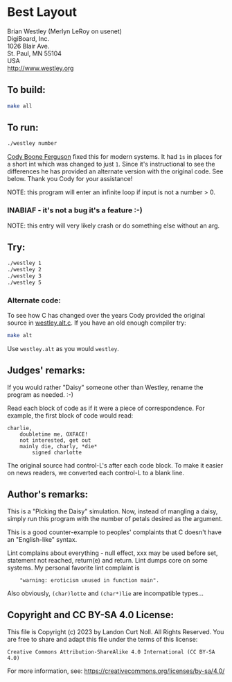 # Best Layout

Brian Westley (Merlyn LeRoy on usenet)  
DigiBoard, Inc.  
1026 Blair Ave.  
St. Paul, MN  55104    
USA  
<http://www.westley.org>  

## To build:

```sh
make all
```

## To run:

```sh
./westley number
```

[Cody Boone Ferguson](/winners.html#Cody_Boone_Ferguson) fixed this for modern
systems. It had `1s` in places for a short int which was changed to just `1`.
Since it's instructional to see the differences he has provided an alternate
version with the original code. See below. Thank you Cody for your assistance!

NOTE: this program will enter an infinite loop if input is not a number > 0.

### INABIAF - it's not a bug it's a feature :-)

NOTE: this entry will very likely crash or do something else without an arg.


## Try:

```sh
./westley 1
./westley 2
./westley 3
./westley 5
```

### Alternate code:

To see how C has changed over the years Cody provided the original source in
[westley.alt.c](westley.alt.c). If you have an old enough compiler try:


```sh
make alt
```

Use `westley.alt` as you would `westley`.


## Judges' remarks:


If you would rather "Daisy" someone other than Westley, rename 
the program as needed.  :-)

Read each block of code as if it were a piece of correspondence.
For example, the first block of code would read:

	charlie,
		doubletime me, OXFACE!
		not interested, get out
		mainly die, charly, *die*
			signed charlotte

The original source had control-L's after each code block.  To 
make it easier on news readers, we converted each control-L to 
a blank line.


## Author's remarks:

This is a "Picking the Daisy" simulation.  Now, instead of mangling a 
daisy, simply run this program with the number of petals desired as 
the argument.

This is a good counter-example to peoples' complaints that C doesn't
have an "English-like" syntax.

Lint complains about everything - null effect, xxx may be used before
set, statement not reached, return(e) and return.  Lint dumps core
on some systems.  My personal favorite lint complaint is

    	"warning: eroticism unused in function main".
    
Also obviously, `(char)lotte` and `(char*)lie` are incompatible types...

## Copyright and CC BY-SA 4.0 License:

This file is Copyright (c) 2023 by Landon Curt Noll.  All Rights Reserved.
You are free to share and adapt this file under the terms of this license:

    Creative Commons Attribution-ShareAlike 4.0 International (CC BY-SA 4.0)

For more information, see: https://creativecommons.org/licenses/by-sa/4.0/
